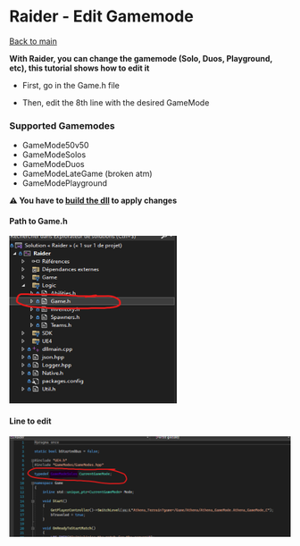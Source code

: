 # Raider - Edit Gamemode

[Back to main](../README.md)

**With Raider, you can change the gamemode (Solo, Duos, Playground, etc), this tutorial shows how to edit it**

- First, go in the Game.h file

- Then, edit the 8th line with the desired GameMode

### Supported Gamemodes
- GameMode50v50
- GameModeSolos
- GameModeDuos
- GameModeLateGame (broken atm)
- GameModePlayground

**⚠️ You have to [build the dll](docs/build.md) to apply changes**

#### Path to Game.h
<img src="../assets/Game_header_path.png" alt="Path To Game.h Image"  width="300" height="300">

#### Line to edit
<img src="../assets/GameModeToEdit.png" alt="Line To Edit Image"  width="600">